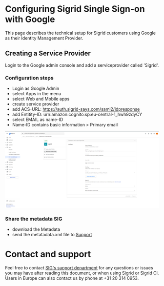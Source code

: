 Configuring Sigrid Single Sign-on with Google
===============================================

This page describes the technical setup for Sigrid customers using Google as their Identity Management Provider.

## Creating a Service Provider

Login to the Google admin console and add a serviceprovider called 'Sigrid'.

### Configuration steps

- Login as Google Admin
- select Apps in the menu
- select Web and Mobile apps
- create service provider
- add ACS-URL: https://auth.sigrid-says.com/saml2/idpresponse
- add Entitity-ID: urn:amazon:cognito:sp:eu-central-1_hwh9zdyCY
- select EMAIL as name-ID
- Name-ID contains basic information > Primary email

<img src="../images/google-saml-1.png" width="800" /><br />

### Share the metadata SIG

- download the Metadata
- send the metatadata.xml file to [Support](mailto:support@softwareimprovementgroup.com)


# Contact and support
Feel free to contact [SIG's support department](mailto:support@softwareimprovementgroup.com) for any questions or issues you may have after reading this document, or when using Sigrid or Sigrid CI. Users in Europe can also contact us by phone at +31 20 314 0953.
